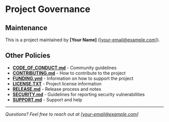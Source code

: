 # Project Governance

## Maintenance

This is a project maintained by **[Your Name]** ([your-email@example.com]).

## Other Policies

- [**CODE_OF_CONDUCT.md**](CODE_OF_CONDUCT.md) - Community guidelines
- [**CONTRIBUTING.md**](CONTRIBUTING.md) - How to contribute to the project
- [**FUNDING.yml**](.github/FUNDING.yml) - Information on how to support the
  project
- [**LICENSE.TXT**](LICENSE.TXT) - Project license information
- [**RELEASE.md**](RELEASE.md) - Release process and notes
- [**SECURITY.md**](SECURITY.md) - Guidelines for reporting security
  vulnerabilities
- [**SUPPORT.md**](SUPPORT.md) - Support and help

---

_Questions? Feel free to reach out at [your-email@example.com]_
